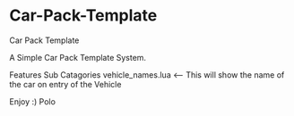 # Car-Pack-Template
Car Pack Template


A Simple Car Pack Template System. 


Features
Sub Catagories 
vehicle_names.lua <-- This will show the name of the car on entry of the Vehicle  


Enjoy :) Polo

